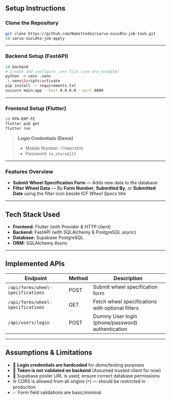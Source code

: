 ## Setup Instructions

### Clone the Repository

```bash
git clone https://github.com/NamitCodes/sarva-suvidha-job-task.git
cd sarva-suvidha-job-apply
```

---

### Backend Setup (FastAPI)

```bash
cd backend
# Create and configure .env file (see env-example)
python -m venv .venv
.\.venv\Scripts\activate
pip install -r requirements.txt
uvicorn main:app --host 0.0.0.0 --port 8000
```

---

### Frontend Setup (Flutter)

```bash
cd KPA-ERP-FE
flutter pub get
flutter run
```

> **Login Credentials (Demo)**
>
> * Mobile Number: `7760873976`
> * Password: `to_share@123`

---

### Features Overview

* **Submit Wheel Specification Form** — Adds new data to the database
* **Filter Wheel Data** — By **Form Number**, **Submitted By**, or **Submitted Date** using the filter icon beside *ICF Wheel Specs* title

---

## Tech Stack Used

* **Frontend:** Flutter (with Provider & HTTP client)
* **Backend:** FastAPI (with SQLAlchemy & PostgreSQL async)
* **Database:** Supabase PostgreSQL
* **ORM:** SQLAlchemy Async

---

## Implemented APIs

| Endpoint                          | Method | Description                                      |
| --------------------------------- | ------ | ------------------------------------------------ |
| `/api/forms/wheel-specifications` | POST   | Submit wheel specification form                  |
| `/api/forms/wheel-specifications` | GET    | Fetch wheel specifications with optional filters |
| `/api/users/login`                | POST   | Dummy User login (phone/password) authentication       |

---

## Assumptions & Limitations

* 📝 **Login credentials are hardcoded** for demo/testing purposes
* 📃 **Token is not validated on backend** (Assumed trusted client for now)
* 🐘 Supabase pooler URL is used; ensure correct database permissions
* 🌐 CORS is allowed from all origins (`*`) — should be restricted in production
* ✅ Form field validations are basic/minimal